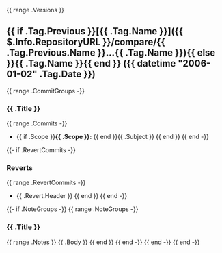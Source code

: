 {{ range .Versions }}
<a name="{{ .Tag.Name }}"></a>
## {{ if .Tag.Previous }}[{{ .Tag.Name }}]({{ $.Info.RepositoryURL }}/compare/{{ .Tag.Previous.Name }}...{{ .Tag.Name }}){{ else }}{{ .Tag.Name }}{{ end }} ({{ datetime "2006-01-02" .Tag.Date }})

{{ range .CommitGroups -}}
### {{ .Title }}

{{ range .Commits -}}
* {{ if .Scope }}**{{ .Scope }}:** {{ end }}{{ .Subject }} {{ end }} {{ end -}}

{{- if .RevertCommits -}}
### Reverts

{{ range .RevertCommits -}}

* {{ .Revert.Header }} {{ end }} {{ end -}}

{{- if .NoteGroups -}} {{ range .NoteGroups -}}
### {{ .Title }}

{{ range .Notes }} {{ .Body }} {{ end }} {{ end -}} {{ end -}} {{ end -}}